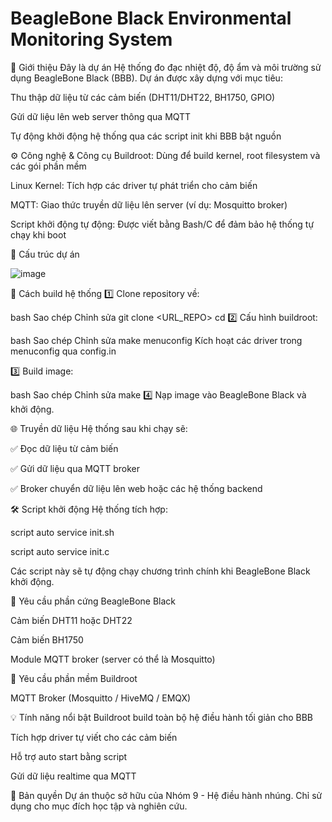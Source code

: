 # BeagleBone Black Environmental Monitoring System


🌱 Giới thiệu
Đây là dự án Hệ thống đo đạc nhiệt độ, độ ẩm và môi trường sử dụng BeagleBone Black (BBB). Dự án được xây dựng với mục tiêu:

Thu thập dữ liệu từ các cảm biến (DHT11/DHT22, BH1750, GPIO)

Gửi dữ liệu lên web server thông qua MQTT

Tự động khởi động hệ thống qua các script init khi BBB bật nguồn

⚙️ Công nghệ & Công cụ
Buildroot: Dùng để build kernel, root filesystem và các gói phần mềm

Linux Kernel: Tích hợp các driver tự phát triển cho cảm biến

MQTT: Giao thức truyền dữ liệu lên server (ví dụ: Mosquitto broker)

Script khởi động tự động: Được viết bằng Bash/C để đảm bảo hệ thống tự chạy khi boot

📂 Cấu trúc dự án



![image](https://github.com/user-attachments/assets/4b229ba9-faa6-43ee-ac97-52a5082c0d46)


🚀 Cách build hệ thống
1️⃣ Clone repository về:

bash
Sao chép
Chỉnh sửa
git clone <URL_REPO>
cd <REPO>
2️⃣ Cấu hình buildroot:

bash
Sao chép
Chỉnh sửa
make menuconfig
Kích hoạt các driver trong menuconfig qua config.in

3️⃣ Build image:

bash
Sao chép
Chỉnh sửa
make
4️⃣ Nạp image vào BeagleBone Black và khởi động.

🌐 Truyền dữ liệu
Hệ thống sau khi chạy sẽ:

✅ Đọc dữ liệu từ cảm biến

✅ Gửi dữ liệu qua MQTT broker

✅ Broker chuyển dữ liệu lên web hoặc các hệ thống backend

🛠 Script khởi động
Hệ thống tích hợp:

script auto service init.sh

script auto service init.c

Các script này sẽ tự động chạy chương trình chính khi BeagleBone Black khởi động.

📌 Yêu cầu phần cứng
BeagleBone Black

Cảm biến DHT11 hoặc DHT22

Cảm biến BH1750

Module MQTT broker (server có thể là Mosquitto)

📌 Yêu cầu phần mềm
Buildroot

MQTT Broker (Mosquitto / HiveMQ / EMQX)

💡 Tính năng nổi bật
Buildroot build toàn bộ hệ điều hành tối giản cho BBB

Tích hợp driver tự viết cho các cảm biến

Hỗ trợ auto start bằng script

Gửi dữ liệu realtime qua MQTT

📄 Bản quyền
Dự án thuộc sở hữu của Nhóm 9 - Hệ điều hành nhúng. Chỉ sử dụng cho mục đích học tập và nghiên cứu.
